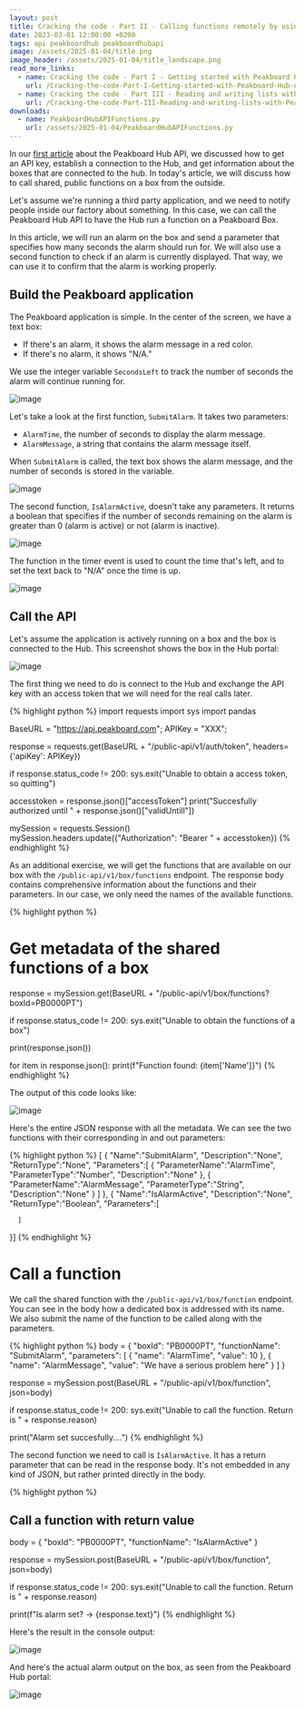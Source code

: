 ```yaml
---
layout: post
title: Cracking the code - Part II - Calling functions remotely by using Peakboard Hub API
date: 2023-03-01 12:00:00 +0200
tags: api peakboardhub peakboardhubapi
image: /assets/2025-01-04/title.png
image_header: /assets/2025-01-04/title_landscape.png
read_more_links:
  - name: Cracking the code - Part I - Getting started with Peakboard Hub API
    url: /Cracking-the-code-Part-I-Getting-started-with-Peakboard-Hub-API.html
  - name: Cracking the code - Part III - Reading and writing lists with Peakboard Hub API
    url: /Cracking-the-code-Part-III-Reading-and-writing-lists-with-Peakboard-Hub-API.html
downloads:
  - name: PeakboardHubAPIFunctions.py
    url: /assets/2025-01-04/PeakboardHubAPIFunctions.py
---
```

In our [first article](/Cracking-the-code-Part-I-Getting-started-with-Peakboard-Hub-API.html) about the Peakboard Hub API, we discussed how to get an API key, establish a connection to the Hub, and get information about the boxes that are connected to the hub.
In today's article, we will discuss how to call shared, public functions on a box from the outside.

Let's assume we're running a third party application, and we need to notify people inside our factory about something. In this case, we can call the Peakboard Hub API to have the Hub run a function on a Peakboard Box.

In this article, we will run an alarm on the box and send a parameter that specifies how many seconds the alarm should run for. We will also use a second function to check if an alarm is currently displayed. That way, we can use it to confirm that the alarm is working properly.

## Build the Peakboard application

The Peakboard application is simple. In the center of the screen, we have a text box:
* If there's an alarm, it shows the alarm message in a red color.
* If there's no alarm, it shows "N/A."

We use the integer variable `SecondsLeft` to track the number of seconds the alarm will continue running for.

![image](/assets/2025-01-04/010.png)

Let's take a look at the first function, `SubmitAlarm`. It takes two parameters:
* `AlarmTime`, the number of seconds to display the alarm message.
* `AlarmMessage`, a string that contains the alarm message itself.

When `SubmitAlarm` is called, the text box shows the alarm message, and the number of seconds is stored in the variable.

![image](/assets/2025-01-04/020.png)

The second function, `IsAlarmActive`, doesn't take any parameters. It returns a boolean that specifies if the number of seconds remaining on the alarm is greater than 0 (alarm is active) or not (alarm is inactive).

![image](/assets/2025-01-04/030.png)

The function in the timer event is used to count the time that's left, and to set the text back to "N/A" once the time is up.

![image](/assets/2025-01-04/040.png)

## Call the API

Let's assume the application is actively running on a box and the box is connected to the Hub. This screenshot shows the box in the Hub portal:

![image](/assets/2025-01-04/040.png)

The first thing we need to do is connect to the Hub and exchange the API key with an access token that we will need for the real calls later.

{% highlight python %}
import requests
import sys
import pandas

BaseURL = "https://api.peakboard.com";
APIKey = "XXX";

response = requests.get(BaseURL + "/public-api/v1/auth/token", headers={'apiKey': APIKey})

if response.status_code != 200:
    sys.exit("Unable to obtain a access token, so quitting") 

accesstoken = response.json()["accessToken"]
print("Succesfully authorized until " + response.json()["validUntill"])

mySession = requests.Session()
mySession.headers.update({"Authorization": "Bearer " + accesstoken})
{% endhighlight %}

As an additional exercise, we will get the functions that are available on our box with the `/public-api/v1/box/functions` endpoint. The response body contains comprehensive information about the functions and their parameters. In our case, we only need the names of the available functions.

{% highlight python %}

# Get metadata of the shared functions of a box

response = mySession.get(BaseURL + "/public-api/v1/box/functions?boxId=PB0000PT")

if response.status_code != 200:
    sys.exit("Unable to obtain the functions of a box")

print(response.json())

for item in response.json():
    print(f"Function found: {item['Name']}")
{% endhighlight %}

The output of this code looks like:

![image](/assets/2025-01-04/060.png)

Here's the entire JSON response with all the metadata. We can see the two functions with their corresponding in and out parameters:

{% highlight python %}
[ {
      "Name":"SubmitAlarm",
      "Description":"None",
      "ReturnType":"None",
      "Parameters":[
         {
            "ParameterName":"AlarmTime",
            "ParameterType":"Number",
            "Description":"None"
         },
         {
            "ParameterName":"AlarmMessage",
            "ParameterType":"String",
            "Description":"None"
         }
      ]
   },
   {
      "Name":"IsAlarmActive",
      "Description":"None",
      "ReturnType":"Boolean",
      "Parameters":[
         
      ]
   }]
{% endhighlight %}

# Call a function

We call the shared function with the `/public-api/v1/box/function` endpoint. You can see in the body how a dedicated box is addressed with its name. We also submit the name of the function to be called along with the parameters.

{% highlight python %}
body = {
  "boxId": "PB0000PT",
  "functionName": "SubmitAlarm",
  "parameters": [
    {
      "name": "AlarmTime",
      "value": 10
    },
    {
      "name": "AlarmMessage",
      "value": "We have a serious problem here"
    }
  ]
}

response = mySession.post(BaseURL + "/public-api/v1/box/function", json=body)

if response.status_code != 200:
    sys.exit("Unable to call the function. Return is " + response.reason)

print("Alarm set succesfully....")
{% endhighlight %}

The second function we need to call is `IsAlarmActive`. It has a return parameter that can be read in the response body. It's not embedded in any kind of JSON, but rather printed directly in the body.

{% highlight python %}
## Call a function with return value

body = {
  "boxId": "PB0000PT",
  "functionName": "IsAlarmActive"
}

response = mySession.post(BaseURL + "/public-api/v1/box/function", json=body)

if response.status_code != 200:
    sys.exit("Unable to call the function. Return is " + response.reason)

print(f"Is alarm set? -> {response.text}")
{% endhighlight %}

Here's the result in the console output:

![image](/assets/2025-01-04/070.png)

And here's the actual alarm output on the box, as seen from the Peakboard Hub portal:

![image](/assets/2025-01-04/080.png)

